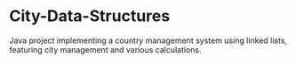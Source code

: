 # City-Data-Structures
Java project implementing a country management system using linked lists, featuring city management and various calculations.
